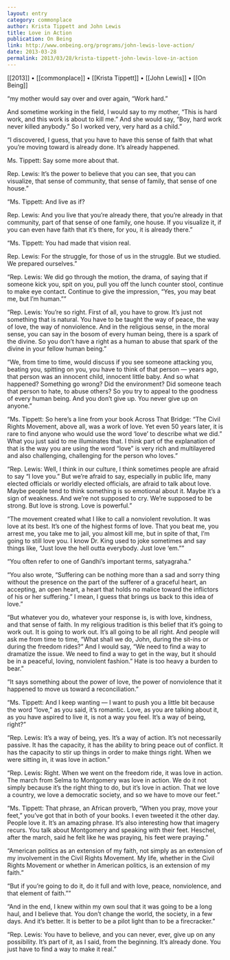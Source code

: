 ```yaml
---
layout: entry
category: commonplace
author: Krista Tippett and John Lewis
title: Love in Action
publication: On Being
link: http://www.onbeing.org/programs/john-lewis-love-action/
date: 2013-03-28
permalink: 2013/03/28/krista-tippett-john-lewis-love-in-action
---
```


[[2013]] • [[commonplace]] • [[Krista Tippett]] • [[John Lewis]] • [[On Being]]

“my mother would say over and over again, “Work hard.”

And sometime working in the field, I would say to my mother, “This is hard work, and this work is about to kill me.” And she would say, “Boy, hard work never killed anybody.” So I worked very, very hard as a child.”

“I discovered, I guess, that you have to have this sense of faith that what you’re moving toward is already done. It’s already happened.

Ms. Tippett: Say some more about that.

Rep. Lewis: It’s the power to believe that you can see, that you can visualize, that sense of community, that sense of family, that sense of one house.”

“Ms. Tippett: And live as if?

Rep. Lewis: And you live that you’re already there, that you’re already in that community, part of that sense of one family, one house. If you visualize it, if you can even have faith that it’s there, for you, it is already there.”

“Ms. Tippett: You had made that vision real.

Rep. Lewis: For the struggle, for those of us in the struggle. But we studied. We prepared ourselves.”

“Rep. Lewis: We did go through the motion, the drama, of saying that if someone kick you, spit on you, pull you off the lunch counter stool, continue to make eye contact. Continue to give the impression, “Yes, you may beat me, but I’m human.””

“Rep. Lewis: You’re so right. First of all, you have to grow. It’s just not something that is natural. You have to be taught the way of peace, the way of love, the way of nonviolence. And in the religious sense, in the moral sense, you can say in the bosom of every human being, there is a spark of the divine. So you don’t have a right as a human to abuse that spark of the divine in your fellow human being.”

“We, from time to time, would discuss if you see someone attacking you, beating you, spitting on you, you have to think of that person — years ago, that person was an innocent child, innocent little baby. And so what happened? Something go wrong? Did the environment? Did someone teach that person to hate, to abuse others? So you try to appeal to the goodness of every human being. And you don’t give up. You never give up on anyone.”

“Ms. Tippett: So here’s a line from your book Across That Bridge: “The Civil Rights Movement, above all, was a work of love. Yet even 50 years later, it is rare to find anyone who would use the word ‘love’ to describe what we did.” What you just said to me illuminates that. I think part of the explanation of that is the way you are using the word “love” is very rich and multilayered and also challenging, challenging for the person who loves.”

“Rep. Lewis: Well, I think in our culture, I think sometimes people are afraid to say “I love you.” But we’re afraid to say, especially in public life, many elected officials or worldly elected officials, are afraid to talk about love. Maybe people tend to think something is so emotional about it. Maybe it’s a sign of weakness. And we’re not supposed to cry. We’re supposed to be strong. But love is strong. Love is powerful.”

“The movement created what I like to call a nonviolent revolution. It was love at its best. It’s one of the highest forms of love. That you beat me, you arrest me, you take me to jail, you almost kill me, but in spite of that, I’m going to still love you. I know Dr. King used to joke sometimes and say things like, “Just love the hell outta everybody. Just love ‘em.””

“You often refer to one of Gandhi’s important terms, satyagraha.”

“You also wrote, “Suffering can be nothing more than a sad and sorry thing without the presence on the part of the sufferer of a graceful heart, an accepting, an open heart, a heart that holds no malice toward the inflictors of his or her suffering.” I mean, I guess that brings us back to this idea of love.”

“But whatever you do, whatever your response is, is with love, kindness, and that sense of faith. In my religious tradition is this belief that it’s going to work out. It is going to work out. It’s all going to be all right. And people will ask me from time to time, “What shall we do, John, during the sit-ins or during the freedom rides?” And I would say, “We need to find a way to dramatize the issue. We need to find a way to get in the way, but it should be in a peaceful, loving, nonviolent fashion.” Hate is too heavy a burden to bear.”

“It says something about the power of love, the power of nonviolence that it happened to move us toward a reconciliation.”

“Ms. Tippett: And I keep wanting — I want to push you a little bit because the word “love,” as you said, it’s romantic. Love, as you are talking about it, as you have aspired to live it, is not a way you feel. It’s a way of being, right?”

“Rep. Lewis: It’s a way of being, yes. It’s a way of action. It’s not necessarily passive. It has the capacity, it has the ability to bring peace out of conflict. It has the capacity to stir up things in order to make things right. When we were sitting in, it was love in action.”

“Rep. Lewis: Right. When we went on the freedom ride, it was love in action. The march from Selma to Montgomery was love in action. We do it not simply because it’s the right thing to do, but it’s love in action. That we love a country, we love a democratic society, and so we have to move our feet.”

“Ms. Tippett: That phrase, an African proverb, “When you pray, move your feet,” you’ve got that in both of your books. I even tweeted it the other day. People love it. It’s an amazing phrase. It’s also interesting how that imagery recurs. You talk about Montgomery and speaking with their feet. Heschel, after the march, said he felt like he was praying, his feet were praying.”

“American politics as an extension of my faith, not simply as an extension of my involvement in the Civil Rights Movement. My life, whether in the Civil Rights Movement or whether in American politics, is an extension of my faith.”

“But if you’re going to do it, do it full and with love, peace, nonviolence, and that element of faith.””

“And in the end, I knew within my own soul that it was going to be a long haul, and I believe that. You don’t change the world, the society, in a few days. And it’s better. It is better to be a pilot light than to be a firecracker.”

“Rep. Lewis: You have to believe, and you can never, ever, give up on any possibility. It’s part of it, as I said, from the beginning. It’s already done. You just have to find a way to make it real.”

